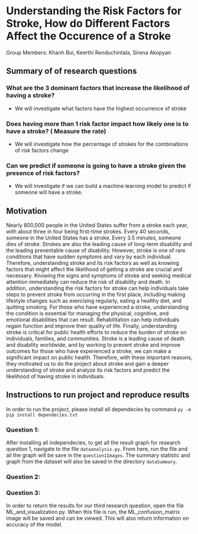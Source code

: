 # Understanding the Risk Factors for Stroke, How do Different Factors Affect the Occurence of a Stroke
Group Members: Khanh Bui, Keerthi Renduchintala, Sirena Akopyan

## Summary of  of research questions
### What are the 3 dominant factors that increase the likelihood of having a stroke?
- We will investigate what factors have the highest occurrence of stroke
### Does having more than 1 risk factor impact how likely one is to have a stroke? ( Measure the rate)
- We will investigate how the percentage of strokes for the combinations of risk factors change
### Can we predict if someone is going to have a stroke given the presence of risk factors? 
- We will investigate if we can build a machine learning model to predict if someone will have a stroke.

## Motivation
Nearly 800,000 people in the United States suffer from a stroke each year, with about three in four being first-time strokes. Every 40 seconds, someone in the United States has a stroke. Every 3.5 minutes, someone dies of stroke. Strokes are also the leading cause of long-term disability and the leading preventable cause of disability. However, stroke is one of rare conditions that have sudden symptoms and vary by each individual. Therefore, understanding stroke and its risk factors as well as knowing factors that might affect the likelihood of getting a stroke are crucial and necessary. Knowing the signs and symptoms of stroke and seeking medical attention immediately can reduce the risk of disability and death. In addition, understanding the risk factors for stroke can help individuals take steps to prevent stroke from occurring in the first place, including making lifestyle changes such as exercising regularly, eating a healthy diet, and quitting smoking. For those who have experienced a stroke, understanding the condition is essential for managing the physical, cognitive, and emotional disabilities that can result. Rehabilitation can help individuals regain function and improve their quality of life. Finally, understanding stroke is critical for public health efforts to reduce the burden of stroke on individuals, families, and communities. Stroke is a leading cause of death and disability worldwide, and by working to prevent stroke and improve outcomes for those who have experienced a stroke, we can make a significant impact on public health. Therefore, with these important reasons, they motivated us to do the project about stroke and gain a deeper understanding of stroke and analyze its risk factors and predict the likelihood of having stroke in individuals.

## Instructions to run project and reproduce results

In order to run the project, please install all dependecies by command `py -m pip install dependecies.txt`

### Question 1:
After installing all independecies, to get all the result graph for research question 1, navigate to the file `dataanalysis.py`. From here, run the file and all the graph will be save in the `question1Images`. The summary statistic and graph from the dataset will also be saved in the directory `dataSummary`.

### Question 2:

### Question 3:
In order to return the results for our third research question, open the file ML_and_visualization.py. When this file is run, the ML_confusion_matrix image will be saved and can be viewed. This will also return information on accuracy of the model.